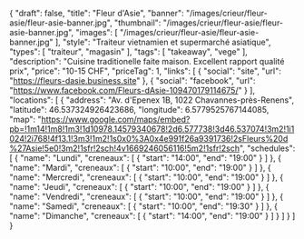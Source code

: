 {
        "draft": false,
        "title": "Fleur d'Asie",
        "banner": "/images/crieur/fleur-asie/fleur-asie-banner.jpg",
        "thumbnail": "/images/crieur/fleur-asie/fleur-asie-banner.jpg",
        "images": [
            "/images/crieur/fleur-asie/fleur-asie-banner.jpg"
        ],
        "style": "Traiteur vietnamien et supermarché asiatique",
        "types": [
            "traiteur",
            "magasin"
        ],
        "tags": [
            "takeaway",
            "vege"
        ],
        "description": "Cuisine traditionelle faite maison. Excellent rapport qualité prix",
        "price": "10-15 CHF",
        "priceTag": 1,
        "links": [
            {
                "social": "site",
                "url": "https://fleurs-dasie.business.site"
            },
            {
                "social": "facebook",
                "url": "https://www.facebook.com/Fleurs-dAsie-109470179114675/"
            }
        ],
        "locations": [
            {
                "address": "Av. d'Epenex 1B, 1022 Chavannes-près-Renens",
                "latitude": 46.537324926423686,
                "longitude": 6.5779525767144085,
                "map": "https://www.google.com/maps/embed?pb=!1m14!1m8!1m3!1d10978.14579340678!2d6.577738!3d46.537074!3m2!1i1024!2i768!4f13.1!3m3!1m2!1s0x0%3A0x4e991f26a9391736!2sFleurs%20d%27Asie!5e0!3m2!1sfr!2sch!4v1669246056116!5m2!1sfr!2sch",
                "schedules": [
                    {
                        "name": "Lundi",
                        "creneaux": [
                            {
                                "start": "14:00",
                                "end": "19:00"
                            }
                        ]
                    },
                    {
                        "name": "Mardi",
                        "creneaux": [
                            {
                                "start": "10:00",
                                "end": "19:00"
                            }
                        ]
                    },
                    {
                        "name": "Mercredi",
                        "creneaux": [
                            {
                                "start": "10:00",
                                "end": "19:00"
                            }
                        ]
                    },
                    {
                        "name": "Jeudi",
                        "creneaux": [
                            {
                                "start": "10:00",
                                "end": "19:00"
                            }
                        ]
                    },
                    {
                        "name": "Vendredi",
                        "creneaux": [
                            {
                                "start": "10:00",
                                "end": "19:00"
                            }
                        ]
                    },
                    {
                        "name": "Samedi",
                        "creneaux": [
                            {
                                "start": "10:00",
                                "end": "19:30"
                            }
                        ]
                    },
                    {
                        "name": "Dimanche",
                        "creneaux": [
                            {
                                "start": "14:00",
                                "end": "19:00"
                            }
                        ]
                    }
                ]
            }
        ]
    }